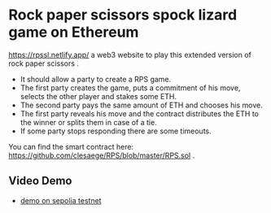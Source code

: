 # Rock paper scissors spock lizard game on Ethereum

https://rpssl.netlify.app/
a web3 website to play this extended version of rock paper scissors .

- It should allow a party to create a RPS game.
- The first party creates the game, puts a commitment of his move, selects the other player and stakes some ETH.
- The second party pays the same amount of ETH and chooses his move.
- The first party reveals his move and the contract distributes the ETH to the winner or splits them in case of a tie.
- If some party stops responding there are some timeouts.

You can find the smart contract here: https://github.com/clesaege/RPS/blob/master/RPS.sol .

## Video Demo

- [demo on sepolia testnet](https://youtu.be/DGmETK523Ss)

